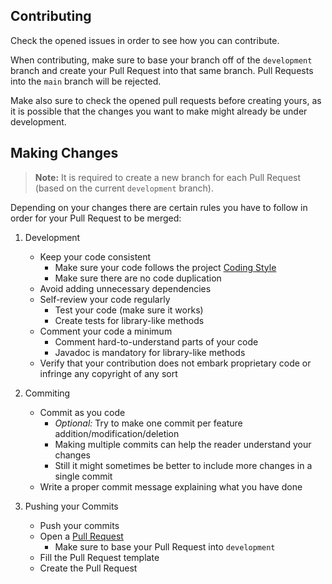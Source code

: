 ## Contributing

Check the opened issues in order to see how you can contribute.

When contributing, make sure to base your branch off of the `development` branch and create your Pull Request into that same branch.
Pull Requests into the `main` branch will be rejected.

Make also sure to check the opened pull requests before creating yours, as it is possible that the changes you want to make might already be under development.

## Making Changes

> **Note:** It is required to create a new branch for each Pull Request (based on the current `development` branch).

Depending on your changes there are certain rules you have to follow in order for your Pull Request to be merged:

1. Development

   - Keep your code consistent
     - Make sure your code follows the project [Coding Style]()
     - Make sure there are no code duplication
   - Avoid adding unnecessary dependencies
   - Self-review your code regularly
     - Test your code (make sure it works)
     - Create tests for library-like methods
   - Comment your code a minimum
     - Comment hard-to-understand parts of your code
     - Javadoc is mandatory for library-like methods
   - Verify that your contribution does not embark proprietary code or infringe any copyright of any sort

2. Commiting

   - Commit as you code
     - *Optional:* Try to make one commit per feature addition/modification/deletion
     - Making multiple commits can help the reader understand your changes
     - Still it might sometimes be better to include more changes in a single commit
   - Write a proper commit message explaining what you have done

3. Pushing your Commits 

   - Push your commits
   - Open a [Pull Request](https://docs.github.com/en/free-pro-team@latest/github/collaborating-with-issues-and-pull-requests/about-pull-requests)
     - Make sure to base your Pull Request into `development`
   - Fill the Pull Request template
   - Create the Pull Request
